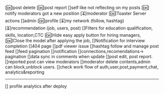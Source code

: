 
[🆗]post delete
[🆗]post report
[]self like not reflecting on my posts
[🆗] notify moderators got a new position
[⏳]moderator
[🆗]Toaster Server actions
[]admin
[🆗]profile
[⏳]my network (follow, hashtag)
[⏳]recommendation (job, users, post)
[]Filters for education qualification, skills, location,CTC
[🆗]Hide easy apply button for hiring managers,
[🆗]Close the model after applying the job,
[]Notification for interview completion
[]404 page 
[]pdf viewer issue
[]hashtag follow and manage post feed
[]feed pagination
[]notification
[]connections,recomendations-> pagination
[]data sync in comments when update
[]post edit, post report. 
[]reported post can view moderators
[]moderator delete contents,admin can block,unblock users.
[]check work flow of auth,user,post,payment,chat,
   analytics&reporting

-----------------------------
[] profile analytics after deploy




